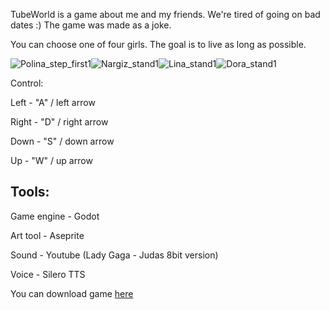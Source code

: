TubeWorld is a game about me and my friends. We're tired of going on bad dates :) The game was made as a joke.

You can choose one of four girls. The goal is to live as long as possible.

![Polina_step_first1](https://user-images.githubusercontent.com/73196633/219518159-cdf4522c-254f-4dda-abb4-e4c4dc084bcc.png)![Nargiz_stand1](https://user-images.githubusercontent.com/73196633/219518243-433448de-e568-4e4a-9095-f04013b03d57.png)![Lina_stand1](https://user-images.githubusercontent.com/73196633/219518263-e62b24c4-084f-44ff-be0d-c0cd07c5946c.png)![Dora_stand1](https://user-images.githubusercontent.com/73196633/219518284-a17dd548-2c71-4369-b683-a00bd75afa90.png)


Control:

Left - "A" / left arrow

Right - "D" / right arrow

Down - "S" / down arrow

Up - "W" / up arrow


<h2>Tools:</h2>

Game engine - Godot

Art tool - Aseprite

Sound - Youtube (Lady Gaga - Judas 8bit version)

Voice - Silero TTS

You can download game [here](https://belkvch.itch.io/tubeworld)
